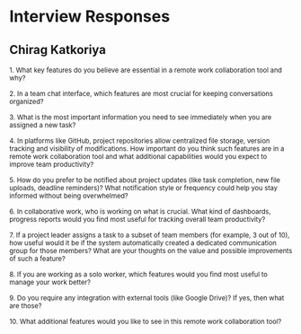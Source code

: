 # Interview Responses

## Chirag Katkoriya

<small>1. What key features do you believe are essential in a remote work collaboration tool and why?</small>  

<small>2. In a team chat interface, which features are most crucial for keeping conversations organized?</small>  

<small>3. What is the most important information you need to see immediately when you are assigned a new task?</small>  

<small>4. In platforms like GitHub, project repositories allow centralized file storage, version tracking and visibility of modifications. How important do you think such features are in a remote work collaboration tool and what additional capabilities would you expect to improve team productivity?</small>  

<small>5. How do you prefer to be notified about project updates (like task completion, new file uploads, deadline reminders)? What notification style or frequency could help you stay informed without being overwhelmed?</small>  

<small>6. In collaborative work, who is working on what is crucial. What kind of dashboards, progress reports would you find most useful for tracking overall team productivity?</small>  

<small>7. If a project leader assigns a task to a subset of team members (for example, 3 out of 10), how useful would it be if the system automatically created a dedicated communication group for those members? What are your thoughts on the value and possible improvements of such a feature?</small>  

<small>8. If you are working as a solo worker, which features would you find most useful to manage your work better?</small>  

<small>9. Do you require any integration with external tools (like Google Drive)? If yes, then what are those?</small>  

<small>10. What additional features would you like to see in this remote work collaboration tool?</small>  
